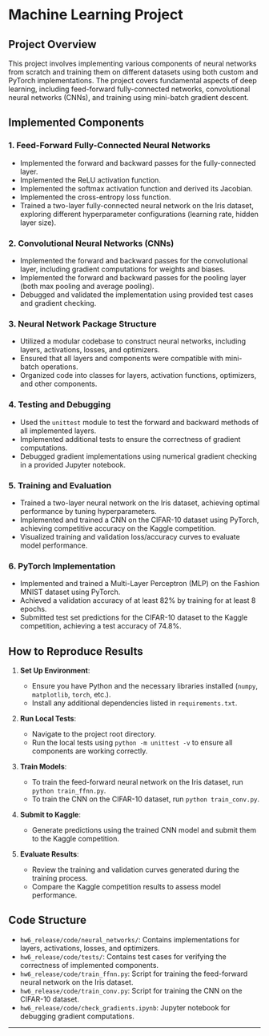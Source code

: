 


# Machine Learning Project

## Project Overview
This project involves implementing various components of neural networks from scratch and training them on different datasets using both custom and PyTorch implementations. The project covers fundamental aspects of deep learning, including feed-forward fully-connected networks, convolutional neural networks (CNNs), and training using mini-batch gradient descent.

## Implemented Components

### 1. Feed-Forward Fully-Connected Neural Networks
- Implemented the forward and backward passes for the fully-connected layer.
- Implemented the ReLU activation function.
- Implemented the softmax activation function and derived its Jacobian.
- Implemented the cross-entropy loss function.
- Trained a two-layer fully-connected neural network on the Iris dataset, exploring different hyperparameter configurations (learning rate, hidden layer size).

### 2. Convolutional Neural Networks (CNNs)
- Implemented the forward and backward passes for the convolutional layer, including gradient computations for weights and biases.
- Implemented the forward and backward passes for the pooling layer (both max pooling and average pooling).
- Debugged and validated the implementation using provided test cases and gradient checking.

### 3. Neural Network Package Structure
- Utilized a modular codebase to construct neural networks, including layers, activations, losses, and optimizers.
- Ensured that all layers and components were compatible with mini-batch operations.
- Organized code into classes for layers, activation functions, optimizers, and other components.

### 4. Testing and Debugging
- Used the `unittest` module to test the forward and backward methods of all implemented layers.
- Implemented additional tests to ensure the correctness of gradient computations.
- Debugged gradient implementations using numerical gradient checking in a provided Jupyter notebook.

### 5. Training and Evaluation
- Trained a two-layer neural network on the Iris dataset, achieving optimal performance by tuning hyperparameters.
- Implemented and trained a CNN on the CIFAR-10 dataset using PyTorch, achieving competitive accuracy on the Kaggle competition.
- Visualized training and validation loss/accuracy curves to evaluate model performance.

### 6. PyTorch Implementation
- Implemented and trained a Multi-Layer Perceptron (MLP) on the Fashion MNIST dataset using PyTorch.
- Achieved a validation accuracy of at least 82% by training for at least 8 epochs.
- Submitted test set predictions for the CIFAR-10 dataset to the Kaggle competition, achieving a test accuracy of 74.8%.

## How to Reproduce Results
1. **Set Up Environment**:
   - Ensure you have Python and the necessary libraries installed (`numpy`, `matplotlib`, `torch`, etc.).
   - Install any additional dependencies listed in `requirements.txt`.

2. **Run Local Tests**:
   - Navigate to the project root directory.
   - Run the local tests using `python -m unittest -v` to ensure all components are working correctly.

3. **Train Models**:
   - To train the feed-forward neural network on the Iris dataset, run `python train_ffnn.py`.
   - To train the CNN on the CIFAR-10 dataset, run `python train_conv.py`.

4. **Submit to Kaggle**:
   - Generate predictions using the trained CNN model and submit them to the Kaggle competition.

5. **Evaluate Results**:
   - Review the training and validation curves generated during the training process.
   - Compare the Kaggle competition results to assess model performance.

## Code Structure
- `hw6_release/code/neural_networks/`: Contains implementations for layers, activations, losses, and optimizers.
- `hw6_release/code/tests/`: Contains test cases for verifying the correctness of implemented components.
- `hw6_release/code/train_ffnn.py`: Script for training the feed-forward neural network on the Iris dataset.
- `hw6_release/code/train_conv.py`: Script for training the CNN on the CIFAR-10 dataset.
- `hw6_release/code/check_gradients.ipynb`: Jupyter notebook for debugging gradient computations.


---

